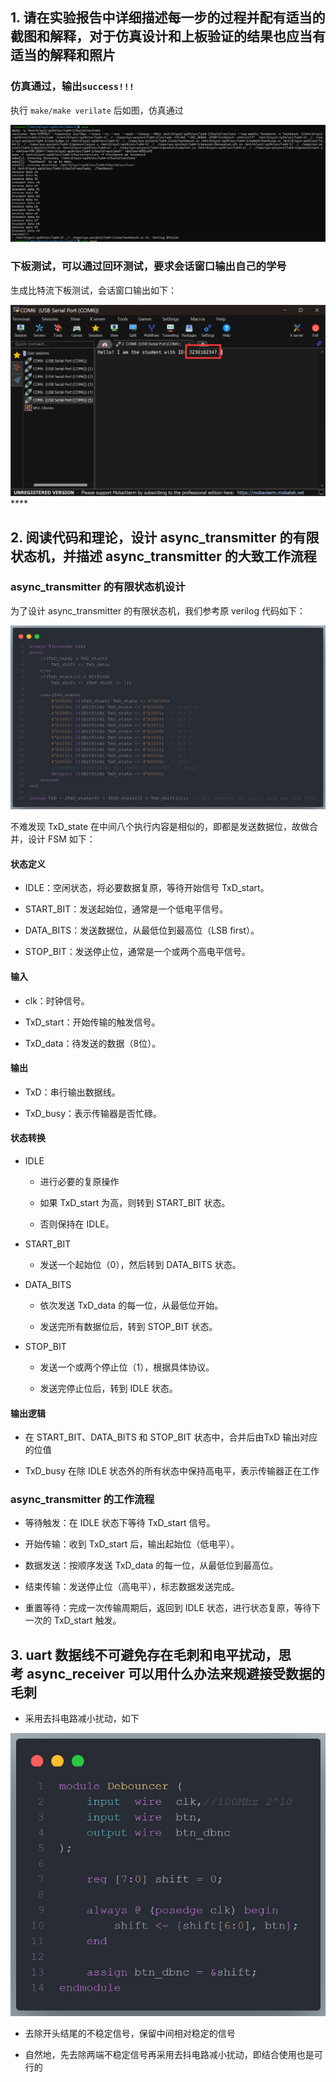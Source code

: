 ## 1. 请在实验报告中详细描述每一步的过程并配有适当的截图和解释，对于仿真设计和上板验证的结果也应当有适当的解释和照片

### 仿真通过，输出`success!!!`

执行 `make/make verilate` 后如图，仿真通过

![|500](attachments/lab4-2_report-1.png)
### 下板测试，可以通过回环测试，要求会话窗口输出自己的学号

生成比特流下板测试，会话窗口输出如下：

![|500](attachments/lab4-2_report.png)****

## 2. 阅读代码和理论，设计 async_transmitter 的有限状态机，并描述 async_transmitter 的大致工作流程

### async_transmitter 的有限状态机设计

为了设计 async_transmitter 的有限状态机，我们参考原 verilog 代码如下：

![|500](attachments/lab4-2_report-2.png)

不难发现 TxD_state 在中间八个执行内容是相似的，即都是发送数据位，故做合并，设计 FSM 如下：

#### 状态定义

- IDLE：空闲状态，将必要数据复原，等待开始信号 TxD_start。

- START_BIT：发送起始位，通常是一个低电平信号。

- DATA_BITS：发送数据位，从最低位到最高位（LSB first）。

- STOP_BIT：发送停止位，通常是一个或两个高电平信号。

#### 输入

- clk：时钟信号。

- TxD_start：开始传输的触发信号。

- TxD_data：待发送的数据（8位）。

#### 输出

- TxD：串行输出数据线。

- TxD_busy：表示传输器是否忙碌。

#### 状态转换

- IDLE

    - 进行必要的复原操作

    - 如果 TxD_start 为高，则转到 START_BIT 状态。

    - 否则保持在 IDLE。

- START_BIT

    - 发送一个起始位（0），然后转到 DATA_BITS 状态。

- DATA_BITS

    - 依次发送 TxD_data 的每一位，从最低位开始。

    - 发送完所有数据位后，转到 STOP_BIT 状态。

- STOP_BIT

    - 发送一个或两个停止位（1），根据具体协议。

    - 发送完停止位后，转到 IDLE 状态。

#### 输出逻辑

- 在 START_BIT、DATA_BITS 和 STOP_BIT 状态中，合并后由TxD 输出对应的位值

- TxD_busy 在除 IDLE 状态外的所有状态中保持高电平，表示传输器正在工作

### async_transmitter 的工作流程

- 等待触发：在 IDLE 状态下等待 TxD_start 信号。

- 开始传输：收到 TxD_start 后，输出起始位（低电平）。

- 数据发送：按顺序发送 TxD_data 的每一位，从最低位到最高位。

- 结束传输：发送停止位（高电平），标志数据发送完成。

- 重置等待：完成一次传输周期后，返回到 IDLE 状态，进行状态复原，等待下一次的 TxD_start 触发。


## 3. uart 数据线不可避免存在毛刺和电平扰动，思考 async_receiver 可以用什么办法来规避接受数据的毛刺

- 采用去抖电路减小扰动，如下

![|500](attachments/lab4-2_report-3.png)

- 去除开头结尾的不稳定信号，保留中间相对稳定的信号

- 自然地，先去除两端不稳定信号再采用去抖电路减小扰动，即结合使用也是可行的